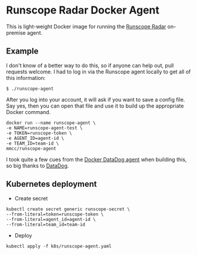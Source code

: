 # Runscope Radar Docker Agent

This is light-weight Docker image for running the [Runscope Radar](https://www.runscope.com/docs/radar/agent) on-premise agent.

## Example

I don't know of a better way to do this, so if anyone can help out, pull requests welcome. I had to log in via the Runscope agent locally to get all of this information:

```
$ ./runscope-agent
```

After you log into your account, it will ask if you want to save a config file. Say yes, then you can open that file and use it to build up the appropriate Docker command.

```shell
docker run --name runscope-agent \
-e NAME=runscope-agent-test \
-e TOKEN=runscope-token \
-e AGENT_ID=agent-id \
-e TEAM_ID=team-id \
mmcc/runscope-agent
```

I took quite a few cues from the [Docker DataDog agent](https://github.com/DataDog/docker-dd-agent) when building this, so big thanks to [DataDog](http://datadog.com).

## Kubernetes deployment

- Create secret
```
kubectl create secret generic runscope-secret \
--from-literal=token=runscope-token \
--from-literal=agent_id=agent-id \
--from-literal=team_id=team-id
```

- Deploy
```
kubectl apply -f k8s/runscope-agent.yaml
```
